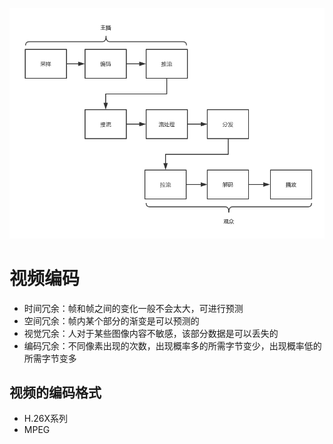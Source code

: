 ![直播](https://raw.githubusercontent.com/xinjiuyijiu/NoteImages/master/gitnote/2020/07/20/live_process-1595232265693.jpg)

# 视频编码
- 时间冗余：帧和帧之间的变化一般不会太大，可进行预测
- 空间冗余：帧内某个部分的渐变是可以预测的
- 视觉冗余：人对于某些图像内容不敏感，该部分数据是可以丢失的
- 编码冗余：不同像素出现的次数，出现概率多的所需字节变少，出现概率低的所需字节变多

## 视频的编码格式
- H.26X系列
- MPEG

